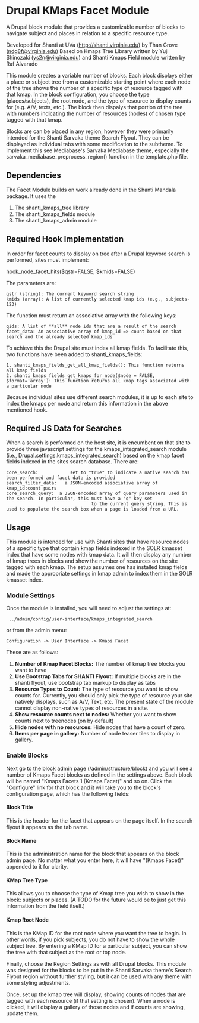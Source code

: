 Drupal KMaps Facet Module
=============================

A Drupal block module that provides a customizable number of blocks to navigate subject and places in relation to a specific resource type.

Developed for Shanti at UVa (http://shanti.virginia.edu) by Than Grove (ndg8f@virginia.edu)
Based on Kmaps Tree Library written by Yuji Shinozaki (ys2n@virginia.edu) and Shanti Kmaps Field module written by Raf Alvarado

This module creates a variable number of blocks. Each block displays either a place or subject tree from a customizable starting point
where each node of the tree shows the number of a specific type of resource tagged with that kmap. In the block configuration, you choose
the type (places/subjects), the root node, and the type of resource to display counts for (e.g. A/V, texts, etc.). The block then dispalys
that portion of the tree with numbers indicating the number of resources (nodes) of chosen type tagged with that kmap.

Blocks are can be placed in any region, however they were primarily intended for the Shanti Sarvaka theme Search Flyout. 
They can be displayed as individual tabs with some modification to the subtheme. To implement this 
see Mediabase's Sarvaka Mediabase theme, especially the sarvaka_mediabase_preprocess_region() function in the template.php file.

## Dependencies
The Facet Module builds on work already done in the Shanti Mandala package. It uses the 
1. The shanti_kmaps_tree library
2. The shanti_kmaps_fields module
3. The shanti_kmaps_admin module 

## Required Hook Implementation
In order for facet counts to display on tree after a Drupal keyword search is performed, sites must implement:

 hook_node_facet_hits($qstr=FALSE, $kmids=FALSE)
 
 The parameters are:
 
    qstr (string): The current keyword search string
    kmids (array): A list of currently selected kmap ids (e.g., subjects-123)
    
The function must return an associative array with the following keys:

    qids: A list of **all** node ids that are a result of the search 
    facet_data: An associative array of kmap_id => count based on that search and the already selected kmap_ids
    
To achieve this the Drupal site must index all kmap fields. To facilitate this, two functions have been added to shanti_kmaps_fields:

    1. shanti_kmaps_fields_get_all_kmap_fields(): This function returns all kmap fields
    2. shanti_kmaps_fields_get_kmaps_for_node($node = FALSE, $format='array'): This function returns all kmap tags associated with a particular node

Because individual sites use different search modules, it is up to each site to index the kmaps per node 
and return this information in the above mentioned hook.

## Required JS Data for Searches
When a search is performed on the host site, it is encumbent on that site to provide three javascript settings for the
kmaps_integrated_search module (i.e., Drupal.settings.kmaps_integrated_search) based on the kmap facet fields indexed in the sites search database. 
There are:
    
    core_search:            set to "true" to indicate a native search has been performed and facet data is provided 
    search_filter_data:   a JSON-encoded associative array of kmap_id:count pairs
    core_search_query:  a JSON-encoded array of query parameters used in the search. In particular, this must have a "q" key set
                                    to the current query string. This is used to populate the search box when a page is loaded from a URL. 
    
## Usage
This module is intended for use with Shanti sites that have resource nodes of a specific type that contain kmap fields
indexed in the SOLR kmasset index that have some nodes with kmap data. It will then display any number of kmap trees in blocks
and show the number of resources on the site tagged with each kmap. The setup assumes one has installed kmap fields
and made the appropriate settings in kmap admin to index them in the SOLR kmasset index.

### Module Settings
Once the module is installed, you will need to adjust the settings at:

     ../admin/config/user-interface/kmaps_integrated_search 
     
 or from the admin menu: 
 
    Configuration -> User Interface -> Kmaps Facet
 
 These are as follows:
 
1. **Number of Kmap Facet Blocks:** The number of kmap tree blocks you want to have
2. **Use Bootstrap Tabs for SHANTI Flyout:** If multiple blocks are in the shanti flyout, use bootstrap tab markup to display as tabs
3. **Resource Types to Count:** The type of resource you want to show counts for. Currently, you should only pick the type of resource your site natively displays, such as A/V, Text, etc. The present state of the module cannot display non-native types of resources in a site.
4. **Show resource counts next to nodes:** Whether you want to show counts next to treenodes (on by default)
5. **Hide nodes with no resources:** Hide nodes that have a count of zero.
6. **Items per page in gallery:** Number of node teaser tiles to display in gallery.

### Enable Blocks
Next go to the block admin page (/admin/structure/block) and you will see a number of Kmaps Facet blocks as defined in the settings
above. Each block will be named "Kmaps Facets 1 (Kmaps Facet)" and so on. Click the "Configure" link for that block and it will 
take you to the block's configuration page, which has the following fields:

#### Block Title
This is the header for the facet that appears on the page itself. In the search flyout it appears as the tab name.

#### Block Name
This is the administration name for the block that appears on the block admin page. No matter what you enter here, 
it will have "(Kmaps Facet)" appended to it for clarity.

#### KMap Tree Type
This allows you to choose the type of Kmap tree you wish to show in the block: subjects or places. (A TODO for the future 
would be to just get this information from the field itself.)

#### Kmap Root Node
This is the KMap ID for the root node where you want the tree to begin. In other words, if you pick subjects, you do not have 
to show the whole subject tree. By entering a KMap ID for a particular subject, you can show the tree with that subject 
as the root or top node.

Finally, choose the Region Settings as with all Drupal blocks. This module was designed for the blocks to be put in the Shanti 
Sarvaka theme's Search Flyout region without further styling, but it can be used with any theme with some styling adjustments.

Once, set up the kmap tree will display, showing counts of nodes that are tagged with each resource (if that setting is chosen).
When a node is clicked, it will display a gallery of those nodes and if counts are showing, update them.
